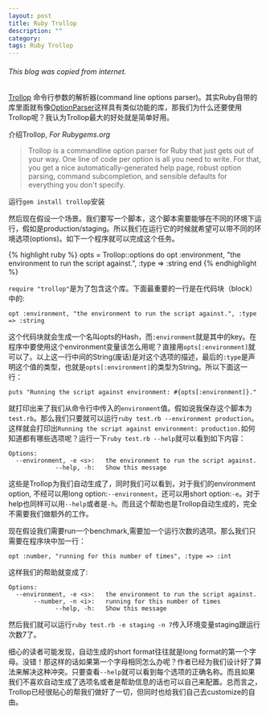 ```yaml
---
layout: post
title: Ruby Trollop
description: ""
category:
tags: Ruby Trollop
---
```


###### _This blog was copied from internet._

[Trollop](https://github.com/wjessop/trollop)
命令行参数的解析器(command line options parser)。其实Ruby自带的库里面就有像[OptionParser](http://ruby-doc.org/stdlib-2.1.2/libdoc/optparse/rdoc/OptionParser.html)这样具有类似功能的库，那我们为什么还要使用Trollop呢？我认为Trollop最大的好处就是简单好用。

介绍Trollop, _For Rubygems.org_

>Trollop is a commandline option parser for Ruby that just gets out of your way. One line of code per option is all you need to write. For that, you get a nice automatically-generated help page, robust option parsing, command subcompletion, and sensible defaults for everything you don't specify.

运行`gem install trollop`安装

然后现在假设一个场景。我们要写一个脚本，这个脚本需要能够在不同的环境下运行，假如是production/staging。所以我们在运行它的时候就希望可以带不同的环境选项(options)。如下一个程序就可以完成这个任务。

{% highlight ruby %}
opts = Trollop::options do
  opt :environment, "the environment to run the script against.", :type => :string
end
{% endhighlight %}

`require "trollop"`是为了包含这个库。下面最重要的一行是在代码块（block）中的:

	opt :environment, "the environment to run the script against.", :type => :string
	
这个代码块就会生成一个名叫opts的Hash，而`:environment`就是其中的key。在程序中要使用这个environment变量该怎么用呢？直接用`opts[:environment]`就可以了。以上这一行中间的String(废话)是对这个选项的描述，最后的`:type`是声明这个值的类型，也就是`opts[:environment]`的类型为String。所以下面这一行：

	puts "Running the script against environment: #{opts[:environment]}."
	
就打印出来了我们从命令行中传入的`environment`值。假如说我保存这个脚本为`test.rb`。那么我们只要就可以运行`ruby test.rb --environment production`。这样就会打印出`Running the script against environment: production.`如何知道都有哪些选项呢？运行一下`ruby test.rb --help`就可以看到如下内容：

	Options:
	  --environment, -e <s>:   the environment to run the script against.
	             --help, -h:   Show this message
             	
这些是Trollop为我们自动生成了，同时我们可以看到，对于我们的environment option, 不经可以用long option:`--environment`，还可以用short option:`-e`。对于help也同样可以用`--help`或者是`-h`。而且这个帮助也是Trollop自动生成的，完全不需要我们做额外的工作。

现在假设我们需要run一个benchmark,需要加一个运行次数的选项。那么我们只需要在程序块中加一行：

	opt :number, "running for this number of times", :type => :int
	
这样我们的帮助就变成了:

	Options:
	  --environment, -e <s>:   the environment to run the script against.
           --number, -n <i>:   running for this number of times
                 --help, -h:   Show this message
           	 
然后我们就可以运行`ruby test.rb -e staging -n 7`传入环境变量staging跟运行次数7了。

细心的读者可能发现，自动生成的short format往往就是long format的第一个字母。没错！那这样的话如果第一个字母相同怎么办呢？作者已经为我们设计好了算法来解决这种冲突。只要查看`--help`就可以看到每个选项的正确名称。而且如果我们不喜欢自动生成了选项名或者是帮助信息的话也可以自己来配置。总而言之，Trollop已经很贴心的帮我们做好了一切，但同时也给我们自己去customize的自由。